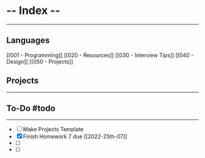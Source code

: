 # -- Index -- 
---

## Languages

[[001 - Programming]]
[[020 - Resources]]
[[030 - Interview Tips]]
[[040 - Design]]
[[050 - Projects]]


## Projects



---

## To-Do #todo

---

- [ ] Make  Projects Template
- [x] Finish Homework 7 due [[2022-25th-07]]
- [ ] 
- [ ] 